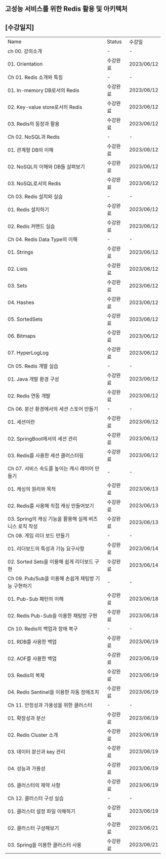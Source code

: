 ## 고성능 서비스를 위한 Redis 활용 및 아키텍처

## [수강일지]
|                                      |        |            |
|--------------------------------------|--------|------------|
| Name                                 | Status | 수강일        |
| ch 00. 강의소개                          | -      | -          |
| 01. Orientation                      | 수강완료   | 2023/06/12 |
| Ch 01. Redis 소개와 특징                  | -      | -          |
| 01. In-memory DB로서의 Redis            | 수강완료   | 2023/06/12 |
| 02. Key-value store로서의 Redis         | 수강완료   | 2023/06/12 |
| 03. Redis의 등장과 활용                    | 수강완료   | 2023/06/12 |
| Ch 02. NoSQL과 Redis                  | -      | -          |
| 01. 관계형 DB의 이해                       | 수강완료   | 2023/06/12 |
| 02. NoSQL의 이해와 DB들 살펴보기              | 수강완료   | 2023/06/12 |
| 03. NoSQL로서의 Redis                   | 수강완료   | 2023/06/12 |
| Ch 03. Redis 설치와 실습                  | -      | -          |
| 01. Redis 설치하기                       | 수강완료   | 2023/06/12 |
| 02. Redis 커맨드 실습                     | 수강완료   | 2023/06/12 |
| Ch 04. Redis Data Type의 이해           | -      | -          |
| 01. Strings                          | 수강완료   | 2023/06/12 |
| 02. Lists                            | 수강완료   | 2023/06/12 |
| 03. Sets                             | 수강완료   | 2023/06/12 |
| 04. Hashes                           | 수강완료   | 2023/06/12 |
| 05. SortedSets                       | 수강완료   | 2023/06/12 |
| 06. Bitmaps                          | 수강완료   | 2023/06/12 |
| 07. HyperLogLog                      | 수강완료   | 2023/06/12 |
| Ch 05. Redis 개발 실습                   | -      | -          |
| 01. Java 개발 환경 구성                    | 수강완료   | 2023/06/12 |
| 02. Redis 연동 개발                      | 수강완료   | 2023/06/12 |
| Ch 06. 분산 환경에서의 세션 스토어 만들기           | -      | -          |
| 01. 세션이란                             | 수강완료   | 2023/06/12 |
| 02. SpringBoot에서의 세션 관리              | 수강완료   | 2023/06/12 |
| 03. Redis를 사용한 세션 클러스터링              | 수강완료   | 2023/06/12 |
| Ch 07. 서비스 속도를 높이는 캐시 레이어 만들기        | -      | -          |
| 01. 캐싱의 원리와 목적                       | 수강완료   | 2023/06/13 |
| 02. Redis를 사용해 직접 캐싱 만들어보기           | 수강완료   | 2023/06/13 |
| 03. Spring의 캐싱 기능을 활용해 실제 비즈니스 로직 작성 | 수강완료   | 2023/06/13 |
| Ch 08. 게임 리더 보드 만들기                  | -      | -          |
| 01. 리더보드의 특성과 기능 요구사항                | 수강완료   | 2023/06/14 |
| 02. Sorted Sets을 이용해 쉽게 리더보드 구현      | 수강완료   | 2023/06/14 |
| Ch 09. Pub/Sub을 이용해 손쉽게 채팅방 기능 구현하기  | -      | -          |
| 01. Pub-Sub 패턴의 이해                   | 수강완료   | 2023/06/18 |
| 02. Redis Pub-Sub을 이용한 채팅방 구현        | 수강완료   | 2023/06/18 |
| Ch 10. Redis의 백업과 장애 복구              | -      | -          |
| 01. RDB를 사용한 백업                      | 수강완료   | 2023/06/19 |
| 02. AOF를 사용한 백업                      | 수강완료   | 2023/06/19 |
| 03. Redis의 복제                        | 수강완료   | 2023/06/19 |
| 04. Redis Sentinel을 이용한 자동 장애조치      | 수강완료   | 2023/06/19 |
| Ch 11. 안정성과 가용성을 위한 클러스터             | -      | -          |
| 01. 확장성과 분산                          | 수강완료   | 2023/06/19 |
| 02. Redis Cluster 소개                 | 수강완료   | 2023/06/19 |
| 03. 데이터 분산과 key 관리                   | 수강완료   | 2023/06/19 |
| 04. 성능과 가용성                          | 수강완료   | 2023/06/19 |
| 05. 클러스터의 제약 사항                      | 수강완료   | 2023/06/19 |
| Ch 12. 클러스터 구성 실습                    | -      | -          |
| 01. 클러스터 설정 파일 이해하기                  | 수강완료   | 2023/06/19 |
| 02. 클러스터 구성해보기                       | 수강완료   | 2023/06/21 |
| 03. Spring을 이용한 클러스터 사용              | 수강완료   | 2023/06/21 |
